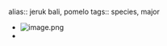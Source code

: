 alias:: jeruk bali, pomelo
tags:: species, major

- ![image.png](https://peach-geographical-bat-397.mypinata.cloud/ipfs/QmZn7vcWVuJrAt53LMBNVZsqRhmZC7H8uqdnHfEEDkUcsB)
-